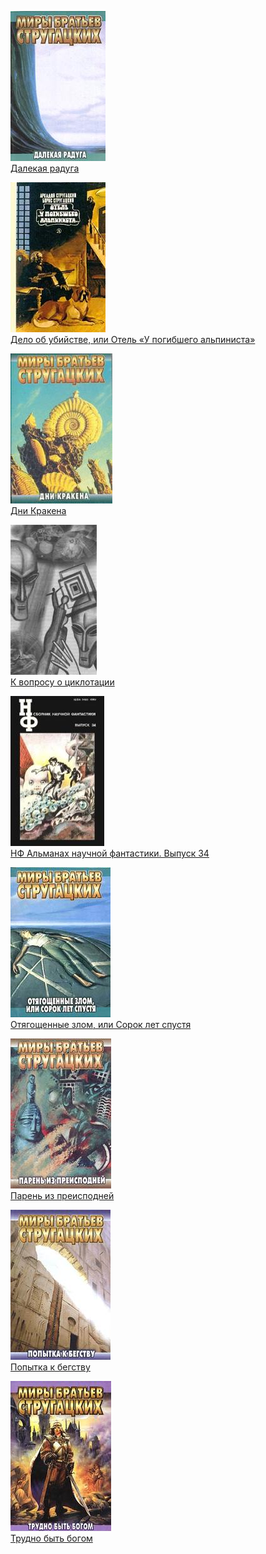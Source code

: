 ![](Далекая%20радуга.jpg)  
[Далекая радуга](Далекая%20радуга)

![](Дело%20об%20убийстве,%20или%20Отель%20«У%20погибшего%20альпиниста».jpg)  
[Дело об убийстве, или Отель «У погибшего альпиниста»](Дело%20об%20убийстве,%20или%20Отель%20«У%20погибшего%20альпиниста»)

![](Дни%20Кракена.jpg)  
[Дни Кракена](Дни%20Кракена)

![](К%20вопросу%20о%20циклотации.jpg)  
[К вопросу о циклотации](К%20вопросу%20о%20циклотации)

![](НФ%20Альманах%20научной%20фантастики.%20Выпуск%2034.jpg)  
[НФ Альманах научной фантастики. Выпуск 34](НФ%20Альманах%20научной%20фантастики.%20Выпуск%2034)

![](Отягощенные%20злом,%20или%20Сорок%20лет%20спустя.jpg)  
[Отягощенные злом, или Сорок лет спустя](Отягощенные%20злом,%20или%20Сорок%20лет%20спустя)

![](Парень%20из%20преисподней.jpg)  
[Парень из преисподней](Парень%20из%20преисподней)

![](Попытка%20к%20бегству.jpg)  
[Попытка к бегству](Попытка%20к%20бегству)

![](Трудно%20быть%20богом.jpg)  
[Трудно быть богом](Трудно%20быть%20богом)
